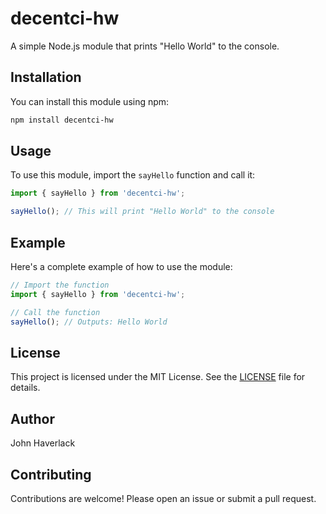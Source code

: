 # decentci-hw

A simple Node.js module that prints "Hello World" to the console.

## Installation

You can install this module using npm:

```sh
npm install decentci-hw
```

## Usage

To use this module, import the `sayHello` function and call it:

```js
import { sayHello } from 'decentci-hw';

sayHello(); // This will print "Hello World" to the console
```

## Example

Here's a complete example of how to use the module:

```js
// Import the function
import { sayHello } from 'decentci-hw';

// Call the function
sayHello(); // Outputs: Hello World
```

## License

This project is licensed under the MIT License. See the [LICENSE](LICENSE) file for details.

## Author

John Haverlack

## Contributing

Contributions are welcome! Please open an issue or submit a pull request.
